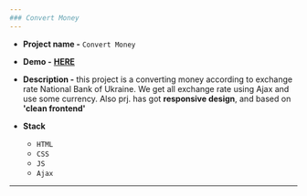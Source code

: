```yaml
---
### Convert Money
---
```



+ **Project name -** `Convert Money`
+ **Demo -** **[HERE](https://teneons.github.io/ConvertMoney/)**
+ **Description -** this project is a converting money according to exchange rate National Bank of Ukraine. We get all exchange rate using Ajax and use some currency. Also prj. has got **responsive design**, and based on **'clean frontend'**


+ **Stack**
   - `HTML`
   - `CSS`
   - `JS`
   - `Ajax`

---
